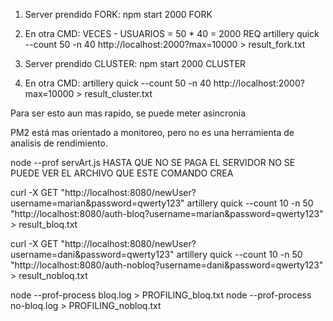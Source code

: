 1. Server prendido FORK:
npm start 2000 FORK
2. En otra CMD:
VECES - USUARIOS = 50 * 40 = 2000 REQ
artillery quick --count 50 -n 40 http://localhost:2000?max=10000 > result_fork.txt

1. Server prendido CLUSTER:
npm start 2000 CLUSTER
2. En otra CMD:
artillery quick --count 50 -n 40 http://localhost:2000?max=10000 > result_cluster.txt



Para ser esto aun mas rapido, se puede meter asincronia


PM2 está mas orientado a monitoreo, pero no es una herramienta de analisis de rendimiento.

node --prof servArt.js 
HASTA QUE NO SE PAGA EL SERVIDOR NO SE PUEDE VER EL ARCHIVO QUE ESTE COMANDO CREA

curl -X GET "http://localhost:8080/newUser?username=marian&password=qwerty123"
artillery quick --count 10 -n 50 "http://localhost:8080/auth-bloq?username=marian&password=qwerty123" > result_bloq.txt


curl -X GET "http://localhost:8080/newUser?username=dani&password=qwerty123"
artillery quick --count 10 -n 50 "http://localhost:8080/auth-nobloq?username=dani&password=qwerty123" > result_nobloq.txt


node --prof-process bloq.log > PROFILING_bloq.txt
node --prof-process no-bloq.log > PROFILING_nobloq.txt



